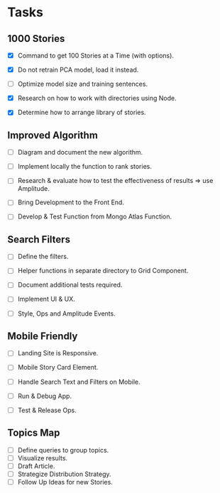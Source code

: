 # Tasks

## 1000 Stories
- [X] Command to get 100 Stories at a Time (with options).
- [X] Do not retrain PCA model, load it instead.
- [ ] Optimize model size and training sentences.
- [X] Research on how to work with directories using Node.
- [X] Determine how to arrange library of stories.


## Improved Algorithm
- [ ] Diagram and document the new algorithm.
- [ ] Implement locally the function to rank stories.
- [ ] Research & evaluate how to test the effectiveness of results => use Amplitude.
- [ ] Bring Development to the Front End.
- [ ] Develop & Test Function from Mongo Atlas Function.


## Search Filters
- [ ] Define the filters.
- [ ] Helper functions in separate directory to Grid Component.
- [ ] Document additional tests required.
- [ ] Implement UI & UX.
- [ ] Style, Ops and Amplitude Events.


## Mobile Friendly
- [ ] Landing Site is Responsive.
- [ ] Mobile Story Card Element.
- [ ] Handle Search Text and Filters on Mobile.
- [ ] Run & Debug App.
- [ ] Test & Release Ops.


## Topics Map
- [ ] Define queries to group topics. 
- [ ] Visualize results.
- [ ] Draft Article.
- [ ] Strategize Distribution Strategy.
- [ ] Follow Up Ideas for new Stories.
